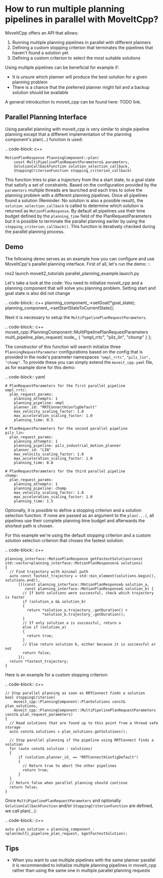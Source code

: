 How to run multiple planning pipelines in parallel with MoveItCpp?
==================================================================

MoveItCpp offers an API that allows:

1. Running multiple planning pipelines in parallel with different planners
2. Defining a custom stopping criterion that terminates the pipelines that haven't found a solution yet
3. Defining a custom criterion to select the most suitable solutions

Using multiple pipelines can be beneficial for example if:

- It is unsure which planner will produce the best solution for a given planning problem
- There is a chance that the preferred planner might fail and a backup solution should be available

A general introduction to moveit_cpp can be found here: TODO link.

Parallel Planning Interface
---------------------------

Using parallel planning with moveit_cpp is very similar to single pipeline planning except that a different implementation
of the planning component's plan(...) function is used:

.. code-block: c++

    MotionPlanResponse PlanningComponent::plan(
        const MultiPipelinePlanRequestParameters& parameters,
        SolutionCallbackFunction solution_selection_callback,
        StoppingCriterionFunction stopping_criterion_callback)

This function tries to plan a trajectory from the a start state, to a goal state that satisfy a set of constraints. Based on the configuration
provided by the `parameters` multiple threads are launched and each tries to solve the planning problem with a different planning pipelines. Once
all pipelines found a solution (Reminder: No solution is also a possible result), the `solution_selection_callback` is called to determine which
solution is returned as `MotionPlanResponse`. By default all pipelines use their time budget defined by the `planning_time` field of the PlanRequestParameters but it is possible to terminate the parallel planning earlier by using the `stopping_criterion_callback()`. This function
is iteratively checked during the parallel planning process.

Demo
----

The following demo serves as an example how you can configure and use MoveItCpp's parallel planning interface. First of all, let's
run the demo: ::

  ros2 launch moveit2_tutorials parallel_planning_example.launch.py

Let's take a look at the code:
You need to initialize moveit_cpp and a planning component that will solve you planning problem. Setting start and goal state is also did not change

.. code-block:: c++
    planning_component_->setGoal(*goal_state);
    planning_component_->setStartStateToCurrentState();

Next it is necessary to setup the `MultiPipelinePlanRequestParameters`.

.. code-block:: c++
        moveit_cpp::PlanningComponent::MultiPipelinePlanRequestParameters multi_pipeline_plan_request{
          node_, { "ompl_rrtc", "pilz_lin", "chomp" }
        };

The constructor of this function will search initialize three `PlanningRequestParameter` configurations based on the config that is provided in the node's
parameter namespaces `"ompl_rrtc"`, `"pilz_lin", "chomp"`. To provide these you can simply extend the `moveit_cpp.yaml` file, as for example done for this demo:

.. code-block:: yaml

    # PlanRequestParameters for the first parallel pipeline
    ompl_rrtc:
      plan_request_params:
        planning_attempts: 1
        planning_pipeline: ompl
        planner_id: "RRTConnectkConfigDefault"
        max_velocity_scaling_factor: 1.0
        max_acceleration_scaling_factor: 1.0
        planning_time: 0.5

    # PlanRequestParameters for the second parallel pipeline
    pilz_lin:
      plan_request_params:
        planning_attempts: 1
        planning_pipeline: pilz_industrial_motion_planner
        planner_id: "LIN"
        max_velocity_scaling_factor: 1.0
        max_acceleration_scaling_factor: 1.0
        planning_time: 0.8

    # PlanRequestParameters for the third parallel pipeline
    chomp:
      plan_request_params:
        planning_attempts: 1
        planning_pipeline: chomp
        max_velocity_scaling_factor: 1.0
        max_acceleration_scaling_factor: 1.0
        planning_time: 1.5

Optionally, it is possible to define a stopping criterion and a solution selection function. If none are passed as an argument to the `plan(...)`,
all pipelines use their complete planning time budget and afterwards the shortest path is chosen.

For this example we're using the default stopping criterion and a custom solution selection criterion that choses the fastest solution:

.. code-block:: c++

    planning_interface::MotionPlanResponse getFastestSolution(const std::vector<planning_interface::MotionPlanResponse>& solutions)
    {
      // Find trajectory with minimal path
      auto const fastest_trajectory = std::min_element(solutions.begin(), solutions.end(),
          [](const planning_interface::MotionPlanResponse& solution_a,
             const planning_interface::MotionPlanResponse& solution_b) {
            // If both solutions were successful, check which trajectory is faster
            if (solution_a && solution_b)
            {
              return *solution_a.trajectory_.getDuration() <
                     *solution_b.trajectory_.getDuration();
            }
            // If only solution a is successful, return a
            else if (solution_a)
            {
              return true;
            }
            // Else return solution b, either because it is successful or not
            return false;
          });
      return *fastest_trajectory;
    }

Here is an example for a custom stopping criterion:

.. code-block:: c++

    // Stop parallel planning as soon as RRTConnect finds a solution
    bool stoppingCriterion(
        moveit_cpp::PlanningComponent::PlanSolutions const& plan_solutions,
        moveit_cpp::PlanningComponent::MultiPipelinePlanRequestParameters const& plan_request_parameters)
    {
      // Read solutions that are found up to this point from a thread safe storage
      auto const& solutions = plan_solutions.getSolutions();

      // Stop parallel planning if the pipeline using RRTConnect finds a solution
      for (auto const& solution : solutions)
      {
          if (solution.planner_id_ == "RRTConnectkConfigDefault")
          {
            // Return true to abort the other pipelines
            return true;
          }
      }
      // Return false when parallel planning should continue
      return false;
    }

Once `MultiPipelinePlanRequestParameters` and optionally `SolutionCallbackFunction` and/or `StoppingCriterionFunction` are defined, we call plan(...):

.. code-block:: c++

    auto plan_solution = planning_component_->plan(multi_pipeline_plan_request, &getFastestSolution);

Tips
----

- When you want to use multiple pipelines with the same planner parallel it is recommended to initialize multiple planning pipelines in moveit_cpp rather than using the same one in multiple parallel planning requests
